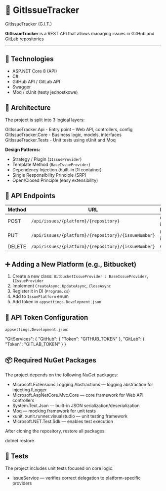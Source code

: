 # 🐙 GitIssueTracker

GitIssueTracker (G.I.T.)

**GitIssueTracker** is a REST API that allows managing issues in GitHub and GitLab repositories

---

## 🔧 Technologies

- ASP.NET Core 8 (API)
- C#
- GitHub API / GitLab API
- Swagger
- Moq / xUnit (testy jednostkowe)

## 🧠 Architecture

The project is split into 3 logical layers:

GitIssueTracker.Api       - Entry point – Web API, controllers, config
GitIssueTracker.Core      - Business logic, models, interfaces 
GitIssueTracker.Tests     - Unit tests using xUnit and Moq  

**Design Patterns:**

- Strategy / Plugin (`IIssueProvider`)
- Template Method (`BaseIssueProvider`)
- Dependency Injection (built-in DI container)
- Single Responsibility Principle (SRP)
- Open/Closed Principle (easy extensibility)

## 📍 API Endpoints

| Method | URL                                                 | Description              |
|--------|------------------------------------------------------|--------------------------|
| POST   | `/api/issues/{platform}/{repository}`               | Create issue             |
| PUT    | `/api/issues/{platform}/{repository}/{issueNumber}` | Update issue             |
| DELETE | `/api/issues/{platform}/{repository}/{issueNumber}` | Close issue              |


## ➕ Adding a New Platform (e.g., Bitbucket)

1. Create a new class: `BitbucketIssueProvider : BaseIssueProvider, IIssueProvider`
2. Implement `CreateAsync`, `UpdateAsync`, `CloseAsync`
3. Register it in DI (`Program.cs`)
4. Add to `IssuePlatform` enum
5. Add token in `appsettings.Development.json`

## 🔐 API Token Configuration

`appsettings.Development.json`:

"GitServices": {
  "GitHub": {
    "Token": "GITHUB_TOKEN"
  },
  "GitLab": {
    "Token": "GITLAB_TOKEN"
  }
}


## 📦 Required NuGet Packages

The project depends on the following NuGet packages:

- Microsoft.Extensions.Logging.Abstractions — logging abstraction for injecting ILogger
- Microsoft.AspNetCore.Mvc.Core — core framework for Web API controllers
- System.Text.Json — built-in JSON serialization/deserialization
- Moq — mocking framework for unit tests
- xunit, xunit.runner.visualstudio — unit testing framework
- Microsoft.NET.Test.Sdk — enables test execution

After cloning the repository, restore all packages:

dotnet restore


## 🧪 Tests

The project includes unit tests focused on core logic:
- IssueService — verifies correct delegation to platform-specific providers


